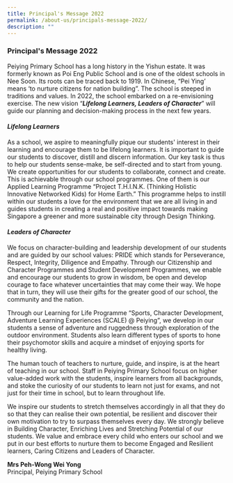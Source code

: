 ```yaml
---
title: Principal's Message 2022
permalink: /about-us/principals-message-2022/
description: ""
---
```

### **Principal's Message 2022**

Peiying Primary School has a long history in the Yishun estate. It was formerly known as Poi Eng Public School and is one of the oldest schools in Nee Soon. Its roots can be traced back to 1919. In Chinese, “Pei Ying’ means ‘to nurture citizens for nation building”. The school is steeped in traditions and values. In 2022, the school embarked on a re-envisioning exercise. The new vision “**_Lifelong Learners, Leaders of Character_**” will guide our planning and decision-making process in the next few years.

#### _Lifelong Learners_

As a school, we aspire to meaningfully pique our students' interest in their learning and encourage them to be lifelong learners. It is important to guide our students to discover, distill and discern information. Our key task is thus to help our students sense-make, be self-directed and to start from young. We create opportunities for our students to collaborate, connect and create. This is achievable through our school programmes. One of them is our Applied Learning Programme “Project T.H.I.N.K. (Thinking Holistic Innovative Networked Kids) for Home Earth.” This programme helps to instill within our students a love for the environment that we are all living in and guides students in creating a real and positive impact towards making Singapore a greener and more sustainable city through Design Thinking.

#### _Leaders of Character_

We focus on character-building and leadership development of our students and are guided by our school values: PRIDE which stands for Perseverance, Respect, Integrity, Diligence and Empathy. Through our Citizenship and Character Programmes and Student Development Programmes, we enable and encourage our students to grow in wisdom, be open and develop courage to face whatever uncertainties that may come their way. We hope that in turn, they will use their gifts for the greater good of our school, the community and the nation.

Through our Learning for Life Programme “Sports, Character Development, Adventure Learning Experiences (SCALE) @ Peiying”, we develop in our students a sense of adventure and ruggedness through exploration of the outdoor environment. Students also learn different types of sports to hone their psychomotor skills and acquire a mindset of enjoying sports for healthy living.

The human touch of teachers to nurture, guide, and inspire, is at the heart of teaching in our school. Staff in Peiying Primary School focus on higher value-added work with the students, inspire learners from all backgrounds, and stoke the curiosity of our students to learn not just for exams, and not just for their time in school, but to learn throughout life.

We inspire our students to stretch themselves accordingly in all that they do so that they can realise their own potential, be resilient and discover their own motivation to try to surpass themselves every day. We strongly believe in Building Character, Enriching Lives and Stretching Potential of our students. We value and embrace every child who enters our school and we put in our best efforts to nurture them to become Engaged and Resilient learners, Caring Citizens and Leaders of Character.

  

**Mrs Peh-Wong Wei Yong**<br>
Principal, Peiying Primary School